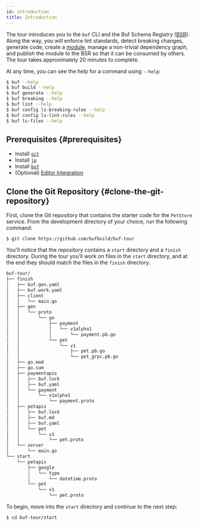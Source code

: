 ```yaml
---
id: introduction
title: Introduction
---
```


The tour introduces you to the `buf` CLI and the Buf Schema Registry ([BSR](../bsr/introduction.md)). Along the way, you
will enforce lint standards, detect breaking changes, generate code, create a [module](../bsr/overview.md#module), manage a
non-trivial dependency graph, and publish the module to the BSR so that it can be consumed by others. The tour takes
approximately 20 minutes to complete.

At any time, you can see the help for a command using `--help`:

```sh
$ buf --help
$ buf build --help
$ buf generate --help
$ buf breaking --help
$ buf lint --help
$ buf config ls-breaking-rules --help
$ buf config ls-lint-rules --help
$ buf ls-files --help
```

## Prerequisites {#prerequisites}

 * Install [`git`](https://git-scm.com/book/en/v2/Getting-Started-Installing-Git)
 * Install [`jq`](https://stedolan.github.io/jq)
 * Install [`buf`](../installation.mdx)
 * (Optional) [Editor Integration](../editor-integration.mdx)

## Clone the Git Repository {#clone-the-git-repository}

First, clone the Git repository that contains the starter code for the `PetStore` service.
From the development directory of your choice, run the following command:

```terminal
$ git clone https://github.com/bufbuild/buf-tour
```

You'll notice that the repository contains a `start` directory and a `finish` directory. During the tour
you'll work on files in the `start` directory, and at the end they should match the files in the `finish` directory.

```sh
buf-tour/
├── finish
│   ├── buf.gen.yaml
│   ├── buf.work.yaml
│   ├── client
│   │   └── main.go
│   ├── gen
│   │   └── proto
│   │       └── go
│   │           ├── payment
│   │           │   └── v1alpha1
│   │           │       └── payment.pb.go
│   │           └── pet
│   │               └── v1
│   │                   ├── pet.pb.go
│   │                   └── pet_grpc.pb.go
│   ├── go.mod
│   ├── go.sum
│   ├── paymentapis
│   │   ├── buf.lock
│   │   ├── buf.yaml
│   │   └── payment
│   │       └── v1alpha1
│   │           └── payment.proto
│   ├── petapis
│   │   ├── buf.lock
│   │   ├── buf.md
│   │   ├── buf.yaml
│   │   └── pet
│   │       └── v1
│   │           └── pet.proto
│   └── server
│       └── main.go
└── start
    └── petapis
        ├── google
        │   └── type
        │       └── datetime.proto
        └── pet
            └── v1
                └── pet.proto
```

To begin, move into the `start` directory and continue to the next step:

```terminal
$ cd buf-tour/start
```
